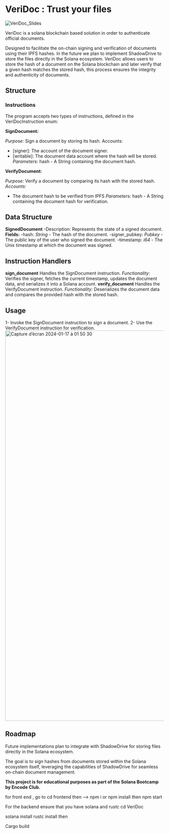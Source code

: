 # VeriDoc : Trust your files
![VeriDoc_Slides](https://github.com/ielboulo/VeriDoc/assets/46560616/96bd6bf6-6c44-45b3-a534-ac0d9862d2a9)

VeriDoc is a solana blockchain based solution in order to authenticate official documents.

Designed to facilitate the on-chain signing and verification of documents using their IPFS hashes.
In the future we plan to implement ShadowDrive to store the files directly in the Solana ecosystem. 
VeriDoc allows users to store the hash of a document on the Solana blockchain and later verify that a given hash matches the stored hash, this process ensures the integrity and authenticity of documents.

## Structure
### Instructions
The program accepts two types of instructions, defined in the VeriDocInstruction enum:

**SignDocument:**

*Purpose:* Sign a document by storing its hash.
Accounts:
- [signer]: The account of the document signer.
- [writable]: The document data account where the hash will be stored.
*Parameters:* hash - A String containing the document hash.

**VerifyDocument:**

*Purpose:* Verify a document by comparing its hash with the stored hash.
*Accounts:*
- The document hash to be verified from IPFS
*Parameters:* hash - A String containing the document hash for verification.

## Data Structure
**SignedDocument**
-Description: Represents the state of a signed document.
**Fields:**
-hash: *String* - The hash of the document.
-signer_pubkey: *Pubkey* - The public key of the user who signed the document.
-timestamp: *i64* - The Unix timestamp at which the document was signed.

## Instruction Handlers
**sign_document**
Handles the SignDocument instruction.
*Functionality:* Verifies the signer, fetches the current timestamp, updates the document data, and serializes it into a Solana account.
**verify_document**
Handles the VerifyDocument instruction.
*Functionality:* Deserializes the document data and compares the provided hash with the stored hash.

## Usage

1- Invoke the SignDocument instruction to sign a document.
2- Use the VerifyDocument instruction for verification.
<img width="1240" alt="Capture d’écran 2024-01-17 à 01 50 30" src="https://github.com/ielboulo/VeriDoc/assets/46560616/9c821b2a-6c5e-47b7-9614-4ca406b87be4">

## Roadmap
Future implementations plan to integrate with ShadowDrive for storing files directly in the Solana ecosystem.

The goal is to sign hashes from documents stored within the Solana ecosystem itself, leveraging the capabilities of ShadowDrive for seamless on-chain document management.

**This project is for educational purposes as part of the Solana Bootcamp by Encode Club.**


for front end , go to cd frontend 
then -->  npm i or npm install
then  npm start

For the backend 
ensure that you have solana and rustc 
cd VeriDoc 

solana install
rustc install 
then 

Cargo build 
